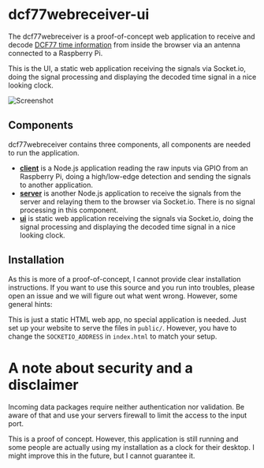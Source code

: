 dcf77webreceiver-ui
====================

The dcf77webreceiver is a proof-of-concept web application to receive and decode
[DCF77 time information](http://en.wikipedia.org/wiki/DCF77) from inside the
browser via an antenna connected to a Raspberry Pi.

This is the UI, a static web application receiving the signals via Socket.io,
doing the signal processing and displaying the decoded time signal in a nice
looking clock.

![Screenshot](https://raw.githubusercontent.com/denschub/dcf77webreceiver-ui/master/_screenshot.png)

Components
----------

dcf77webreceiver contains three components, all components are needed to run the
application.

* **[client](https://github.com/denschub/dcf77webreceiver-client)** is a
  Node.js application reading the raw inputs via GPIO from an Raspberry Pi,
  doing a high/low-edge detection and sending the signals to another
  application.
* **[server](https://github.com/denschub/dcf77webreceiver-server)** is another
  Node.js application to receive the signals from the server and relaying them
  to the browser via Socket.io. There is no signal processing in this
  component.
* **[ui](https://github.com/denschub/dcf77webreceiver-ui)** is static web
  application receiving the signals via Socket.io, doing the signal processing
  and displaying the decoded time signal in a nice looking clock.

Installation
------------

As this is more of a proof-of-concept, I cannot provide clear installation
instructions. If you want to use this source and you run into troubles, please
open an issue and we will figure out what went wrong. However, some general
hints:

This is just a static HTML web app, no special application is needed. Just set
up your website to serve the files in `public/`. However, you have to change
the `SOCKETIO_ADDRESS` in `index.html` to match your setup.

A note about security and a disclaimer
======================================

Incoming data packages require neither authentication nor validation. Be aware
of that and use your servers firewall to limit the access to the input port.

This is a proof of concept. However, this application is still running and some
people are actually using my installation as a clock for their desktop. I might
improve this in the future, but I cannot guarantee it.
